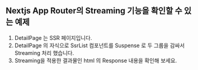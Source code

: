 ## Nextjs App Router의 Streaming 기능을 확인할 수 있는 예제

1. DetailPage 는 SSR 페이지입니다.
2. DetailPage 의 자식으로 SsrList 컴포넌트를 Suspense 로 두 그룹을 감싸서 Streaming 처리 했습니다.
3. Streaming을 적용한 결과물인 html 의 Response 내용을 확인해 보세요.
